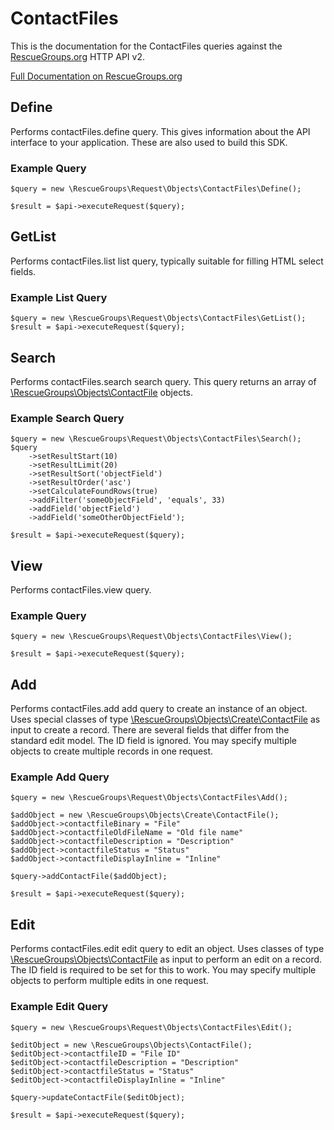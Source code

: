 # ContactFiles

This is the documentation for the ContactFiles queries against the [RescueGroups.org](https://www.rescuegroups.org/) HTTP API v2.

[Full Documentation on RescueGroups.org](https://userguide.rescuegroups.org/display/APIDG/Object+definitions#Objectdefinitions-contactFiles)

## Define






Performs contactFiles.define query. This gives information about the API interface to your application. These are also used to build this SDK.

### Example Query

    $query = new \RescueGroups\Request\Objects\ContactFiles\Define();

    $result = $api->executeRequest($query);


## GetList


Performs contactFiles.list list query, typically suitable for filling HTML select fields.

### Example List Query

    $query = new \RescueGroups\Request\Objects\ContactFiles\GetList();
    $result = $api->executeRequest($query);






## Search

Performs contactFiles.search search query. This query returns an array of [\RescueGroups\Objects\ContactFile](../../src/Objects/ContactFile.php) objects.

### Example Search Query

    $query = new \RescueGroups\Request\Objects\ContactFiles\Search();
    $query
        ->setResultStart(10)
        ->setResultLimit(20)
        ->setResultSort('objectField')
        ->setResultOrder('asc')
        ->setCalculateFoundRows(true)
        ->addFilter('someObjectField', 'equals', 33)
        ->addField('objectField')
        ->addField('someOtherObjectField');

    $result = $api->executeRequest($query);







## View







Performs contactFiles.view query.

### Example Query

    $query = new \RescueGroups\Request\Objects\ContactFiles\View();

    $result = $api->executeRequest($query);


## Add





Performs contactFiles.add add query to create an instance of an object. Uses special classes of type [\RescueGroups\Objects\Create\ContactFile](../../src/Objects/ContactFile.php) as input to create a record. There are several fields that differ from the standard edit model. The ID field is ignored. You may specify multiple objects to create multiple records in one request.

### Example Add Query

    $query = new \RescueGroups\Request\Objects\ContactFiles\Add();

    $addObject = new \RescueGroups\Objects\Create\ContactFile();
    $addObject->contactfileBinary = "File"
    $addObject->contactfileOldFileName = "Old file name"
    $addObject->contactfileDescription = "Description"
    $addObject->contactfileStatus = "Status"
    $addObject->contactfileDisplayInline = "Inline"

    $query->addContactFile($addObject);

    $result = $api->executeRequest($query);



## Edit



Performs contactFiles.edit edit query to edit an object. Uses classes of type [\RescueGroups\Objects\ContactFile](../../src/Objects/ContactFile.php) as input to perform an edit on a record. The ID field is required to be set for this to work. You may specify multiple objects to perform multiple edits in one request.

### Example Edit Query

    $query = new \RescueGroups\Request\Objects\ContactFiles\Edit();

    $editObject = new \RescueGroups\Objects\ContactFile();
    $editObject->contactfileID = "File ID"
    $editObject->contactfileDescription = "Description"
    $editObject->contactfileStatus = "Status"
    $editObject->contactfileDisplayInline = "Inline"

    $query->updateContactFile($editObject);

    $result = $api->executeRequest($query);





